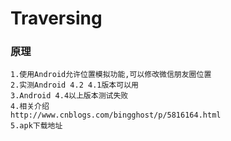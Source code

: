 # Traversing
	
### 原理 ###
	1.使用Android允许位置模拟功能,可以修改微信朋友圈位置
	2.实测Android 4.2 4.1版本可以用
    3.Android 4.4以上版本测试失败
	4.相关介绍
	http://www.cnblogs.com/bingghost/p/5816164.html
	5.apk下载地址
